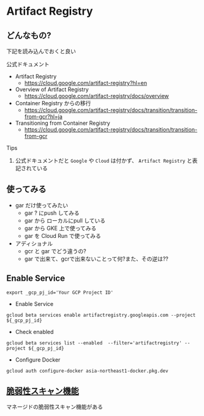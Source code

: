 # Artifact Registry

## どんなもの?

下記を読み込んでおくと良い

公式ドキュメント

+ Artifact Registry
  + https://cloud.google.com/artifact-registry?hl=en
+ Overview of Artifact Registry
  + https://cloud.google.com/artifact-registry/docs/overview
+ Container Registry からの移行
  + https://cloud.google.com/artifact-registry/docs/transition/transition-from-gcr?hl=ja
+ Transitioning from Container Registry
  + https://cloud.google.com/artifact-registry/docs/transition/transition-from-gcr

Tips

1. 公式ドキュメントだと `Google` や `Cloud` は付かず、 `Artifact Registry` と表記されている

## 使ってみる

+ gar だけ使ってみたい
  + gar ? にpush してみる
  + gar から ローカルにpull している
  + gar から GKE 上で使ってみる
  + gar を Cloud Run で使ってみる
+ アディショナル
  + gcr と gar でどう違うの?
  + gar で出来て、gcrで出来ないことって何?また、その逆は??

## Enable Service

```
export _gcp_pj_id='Your GCP Project ID'
```

+ Enable Service

```
gcloud beta services enable artifactregistry.googleapis.com --project ${_gcp_pj_id}
```

+ Check enabled

```
gcloud beta services list --enabled  --filter='artifactregistry' --project ${_gcp_pj_id}
```

+ Configure Docker

```
gcloud auth configure-docker asia-northeast1-docker.pkg.dev
```

## [脆弱性スキャン機能](./vulnerability-scanning)

マネージドの脆弱性スキャン機能がある
